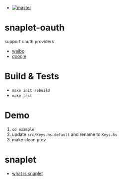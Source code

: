 

- [![master](https://secure.travis-ci.org/HaskellCNOrg/snap-oauth.png)](http://travis-ci.org/HaskellCNOrg/snap-oauth)

snaplet-oauth
=============

support oauth providers

  - [weibo](http://weib.com)
  - [google](https://developers.google.com/accounts/docs/OAuth2WebServer)

Build & Tests
=============
  
  - `make init rebuild`
  - `make test`

Demo
=============

  1. `cd example`
  2. update `src/Keys.hs.default` and rename to `Keys.hs`
  3. make clean prev


snaplet
=============

- [what is snaplet]

[what is snaplet]: http://snapframework.com/docs/tutorials/snaplets-tutorial

